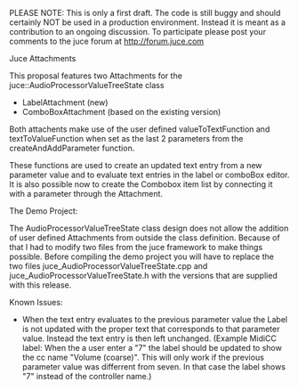 PLEASE NOTE: This is only a first draft. The code is still buggy and should certainly NOT be used in a production environment. Instead it is meant as a contribution to an ongoing discussion.
To participate please post your comments to the juce forum at http://forum.juce.com

Juce Attachments

This proposal features two Attachments for the juce::AudioProcessorValueTreeState class
- LabelAttachment (new)
- ComboBoxAttachment (based on the existing version)

Both attachents make use of the user defined valueToTextFunction and textToValueFunction when set as the last 2 parameters from the createAndAddParameter function.

These functions are used to create an updated text entry from a new parameter value and to evaluate text entries in the label or comboBox editor.
It is also possible now to create the Combobox item list by connecting it with a parameter through the Attachment.

The Demo Project:

The AudioProcessorValueTreeState class design does not allow the addition of user defined Attachments from outside the class definition. Because of that I had to modify two files from the juce framework to make things possible.
Before compiling the demo project you will have to replace the two files juce_AudioProcessorValueTreeState.cpp and juce_AudioProcessorValueTreeState.h
with the versions that are supplied with this release.

Known Issues:
- When the text entry evaluates to the previous parameter value the Label is not updated with the proper text that corresponds to that parameter value. 
Instead the text entry is then left unchanged.
(Example MidiCC label: When the a user enter a "7" the label should be updated to show the cc name "Volume (coarse)". This will only work if the previous parameter value was differrent from seven. In that case the label shows "7" instead of the controller name.)
 
